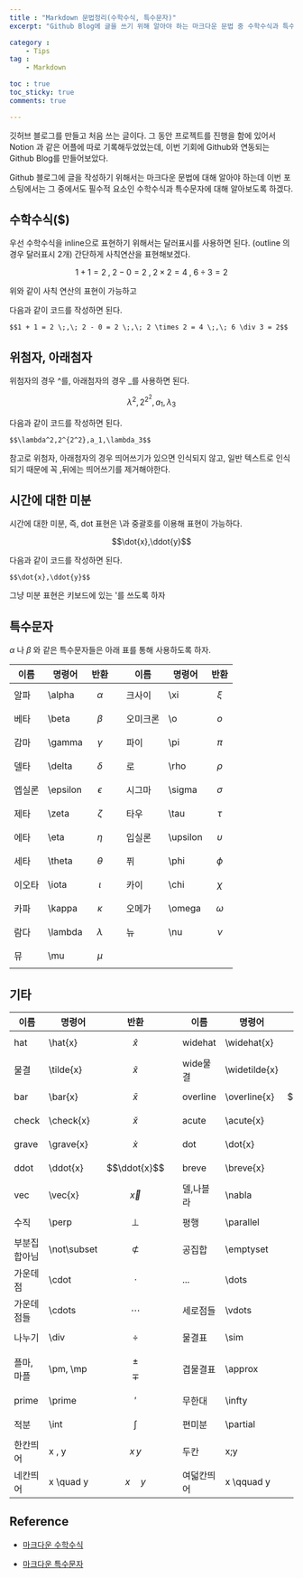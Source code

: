 ```yaml
---
title : "Markdown 문법정리(수학수식, 특수문자)"
excerpt: "Github Blog에 글을 쓰기 위해 알아야 하는 마크다운 문법 중 수학수식과 특수문자에 대해 알아보자."

category :
    - Tips
tag :
    - Markdown

toc : true
toc_sticky: true
comments: true

---
```


깃허브 블로그를 만들고 처음 쓰는 글이다.
그 동안 프로젝트를 진행을 함에 있어서 Notion 과 같은 어플에 따로 기록해두었었는데, 이번 기회에 Github와 연동되는 Github Blog를 만들어보았다.

Github 블로그에 글을 작성하기 위해서는 마크다운 문법에 대해 알아야 하는데 이번 포스팅에서는 그 중에서도 필수적 요소인 수학수식과 특수문자에 대해 알아보도록 하겠다.

## 수학수식($)

우선 수학수식을 inline으로 표현하기 위해서는 달러표시를 사용하면 된다. (outline 의 경우 달러표시 2개) 간단하게 사칙연산을 표현해보겠다.

$$1 + 1 = 2 \;,\; 2 - 0 = 2 \;,\; 2 \times 2 = 4 \;,\; 6 \div 3 = 2$$

위와 같이 사칙 연산의 표현이 가능하고 

다음과 같이 코드를 작성하면 된다.

```
$$1 + 1 = 2 \;,\; 2 - 0 = 2 \;,\; 2 \times 2 = 4 \;,\; 6 \div 3 = 2$$
```

## 위첨자, 아래첨자 

위첨자의 경우 ^를, 아래첨자의 경우 _를 사용하면 된다.

$$\lambda^2,2^{2^2},a_1,\lambda_3$$ 

다음과 같이 코드를 작성하면 된다.

```
$$\lambda^2,2^{2^2},a_1,\lambda_3$$
```
참고로 위첨자, 아래첨자의 경우 띄어쓰기가 있으면 인식되지 않고, 일반 텍스트로 인식되기 때문에 꼭 ,뒤에는 띄어쓰기를 제거해야한다.
## 시간에 대한 미분


시간에 대한 미분, 즉, dot 표현은 \과 중괄호를 이용해 표현이 가능하다.

$$\dot{x},\ddot{y}$$

다음과 같이 코드를 작성하면 된다.

```
$$\dot{x},\ddot{y}$$
```
그냥 미분 표현은 키보드에 있는 '를 쓰도록 하자


## 특수문자 

$\alpha$ 나 $\beta$ 와 같은 특수문자들은 아래 표를 통해 사용하도록 하자.


| 이름 | 명령어 | 반환 | | 이름 | 명령어 | 반환|
| ---- | ------ | ---- | -- | --- | --- | --- |
| 알파 | \alpha | $$\alpha$$ | | 크사이  | \xi  | $$\xi$$ |
| 베타 | \beta | $$\beta$$ | |  오미크론 | \o  | $$o$$ |
| 감마 | \gamma | $$\gamma$$ | | 파이 | \pi  | $$\pi$$ |
| 델타 | \delta | $$\delta$$ | | 로 | \rho | $$\rho$$ |
| 엡실론 | \epsilon | $$\epsilon$$ | | 시그마 | \sigma | $$\sigma$$ |
| 제타 | \zeta | $$\zeta$$ | | 타우  | \tau  | $$\tau$$ |
| 에타 | \eta | $$\eta$$ | | 입실론  | \upsilon  | $$\upsilon$$ |
| 세타 | \theta | $$\theta$$ | | 퓌  | \phi | $$\phi$$ |
| 이오타 | \iota | $$\iota$$ | | 카이  | \chi | $$\chi$$ |
| 카파 | \kappa | $$\kappa$$ | | 오메가  | \omega | $$\omega$$ |
| 람다 | \lambda | $$\lambda$$ | | 뉴  | \nu | $$\nu$$ |
| 뮤 | \mu | $$\mu$$ | |   |   | |



## 기타

| 이름 | 명령어 | 반환 | | 이름 | 명령어 | 반환|
| ---- | ------ | ---- | -- | --- | --- | --- |
| hat | \hat{x} | $$\hat{x}$$ | | widehat  | \widehat{x} | $$\widehat{x}$$ |
| 물결 | \tilde{x} | $$\tilde{x}$$ | | wide물결 | \widetilde{x} | $$\widetilde{x}$$ |
| bar | \bar{x} | $$\bar{x}$$ | | overline | \overline{x} | $$\overline{x}$$ |
| check | \check{x} | $$\check{x}$$ | | acute | \acute{x} | $$\acute{x}$$ |
| grave | \grave{x} | $$\grave{x}$$ | | dot | \dot{x} | $$\dot{x}$$ |
| ddot | \ddot{x} | $$\ddot{x}$$ | | breve | \breve{x} | $$\breve{x}$$ |
| vec | \vec{x} | $$\vec{x}$$ | | 델,나블라  | \nabla  | $$\nabla$$ |
| 수직 | \perp | $$\perp$$ | | 평행 | \parallel | $$\parallel$$ |
| 부분집합아님 | \not\subset | $$\not\subset$$ | | 공집합 | \emptyset | $$\emptyset$$ |
| 가운데 점 | \cdot | $$\cdot$$ | | ... | \dots | $$\dots$$ |
| 가운데 점들 | \cdots | $$\cdots$$ | | 세로점들 | \vdots | $$\vdots$$ |
| 나누기 | \div | $$\div$$ | | 물결표 | \sim | $$\sim$$ |
| 플마,마플 | \pm, \mp | $$\pm$$ $$\mp$$ | | 겹물결표 | \approx | $$\approx$$ |
| prime | \prime | $$\prime$$ | | 무한대 | \infty | $$\infty$$ |
| 적분 | \int | $$\int$$ | | 편미분 | \partial | $$\partial$$ |
| 한칸띄어 | x \, y | $$x\,y$$ | | 두칸 | x\;y  | $$x \; y$$ |
| 네칸띄어 | x \quad y | $$x \quad y$$ | | 여덟칸띄어 | x \qquad y  | $$x \qquad y$$ |


## Reference

- [마크다운 수학수식](https://khw11044.github.io/blog/blog-etc/2020-12-21-markdown-tutorial2/#%EC%88%98%ED%95%99-%EA%B3%B5%EC%8B%9D-%EC%88%98%EC%8B%9D-%EB%B2%88%ED%98%B8)

- [마크다운 특수문자](https://jjycjnmath.tistory.com/117)
